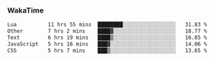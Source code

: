 ### WakaTime

<!--START_SECTION:waka-->

```txt
Lua          11 hrs 55 mins  ████████░░░░░░░░░░░░░░░░░   31.83 %
Other        7 hrs 2 mins    ████▓░░░░░░░░░░░░░░░░░░░░   18.77 %
Text         6 hrs 19 mins   ████▒░░░░░░░░░░░░░░░░░░░░   16.85 %
JavaScript   5 hrs 16 mins   ███▓░░░░░░░░░░░░░░░░░░░░░   14.06 %
CSS          5 hrs 7 mins    ███▒░░░░░░░░░░░░░░░░░░░░░   13.65 %
```

<!--END_SECTION:waka-->
